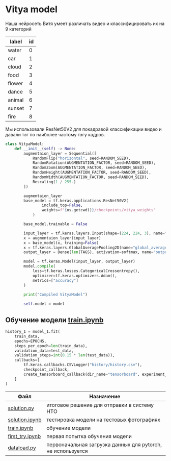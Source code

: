 # Vitya model

Наша нейросеть Витя умеет различать видео и классифицировать их на 9 категорий

| label | id |
| --- | --- |
| water | 0 |
| car | 1 |
| cloud | 2 |
| food | 3 |
| flower | 4 |
| dance | 5 |
| animal | 6 |
| sunset | 7 |
| fire | 8 |

Мы использовали ResNet50V2 для покадравой классификации видео и давали тэг по наиболее частому тэгу кадров.


```python
class VityaModel:
    def __init__(self) -> None:
        augmentaion_layer = Sequential([
            RandomFlip("horizontal", seed=RANDOM_SEED),
            RandomRotation(AUGMENTATION_FACTOR, seed=RANDOM_SEED),
            RandomZoom(AUGMENTATION_FACTOR, seed=RANDOM_SEED),
            RandomHeight(AUGMENTATION_FACTOR, seed=RANDOM_SEED),
            RandomWidth(AUGMENTATION_FACTOR, seed=RANDOM_SEED),
            Rescaling(1 / 255.)
        ])

        augmentaion_layer
        base_model = tf.keras.applications.ResNet50V2(
                include_top=False, 
                weights=f"{os.getcwd()}/checkpoints/vitya_weights"
            )

        base_model.trainable = False

        input_layer = tf.keras.layers.Input(shape=(224, 224, 3), name="input_layer")
        x = augmentaion_layer(input_layer)
        x = base_model(x, training=False)
        x = tf.keras.layers.GlobalAveragePooling2D(name="global_average_pooling2d")(x)
        output_layer = Dense(len(TAGS), activation=softmax, name="output_layer")(x)

        model = tf.keras.Model(input_layer, output_layer)
        model.compile(
            loss=tf.keras.losses.CategoricalCrossentropy(),
            optimizer=tf.keras.optimizers.Adam(),
            metrics=["accuracy"]
        )
        
        print("Compiled VityaModel")

        self.model = model
```

## Обучение модели [train.ipynb](train.ipynb)

```python
history_1 = model_1.fit(
    train_data,
    epochs=EPOCHS,
    steps_per_epoch=len(train_data),
    validation_data=test_data,
    validation_steps=int(0.15 * len(test_data)),
    callbacks=[
        tf.keras.callbacks.CSVLogger("history/history.csv"),
        checkpoint_callback,
        create_tensorboard_callback(dir_name="tensorboard", experiment_name="vitya")
    ]
)
```

| Файл | Назначение |
| --- | --- |
| [solution.py](solution.py) | итоговое решение для отправки в систему НТО |
| [solution.ipynb](solution.ipynb) | тестировка модели на тестовых фотографиях |
| [train.ipynb](train.ipynb) | обучение модели |
| [first_try.ipynb](first_try.ipynb) | первая попытка обучения модели |
| [dataload.py](dataload.py) | первоначальная загрузка данных для pytorch, не используется |
